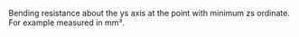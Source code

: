 Bending resistance about the ys axis at the point with minimum zs ordinate. For example measured in mm³.
